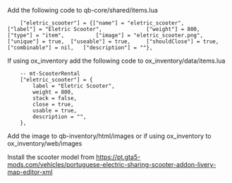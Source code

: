 Add the following code to qb-core/shared/items.lua
```
	["eletric_scooter"] = {["name"] = "eletric_scooter", 					["label"] = "Eletric Scooter", 				["weight"] = 800, 		["type"] = "item", 			["image"] = "eletric_scooter.png", 		["unique"] = true, 	["useable"] = true, 	["shouldClose"] = true,    ["combinable"] = nil,   ["description"] = ""},
```


If using ox_inventory add the following code to ox_inventory/data/items.lua
```
	-- mt-ScooterRental
	["eletric_scooter"] = {
		label = "Eletric Scooter",
		weight = 800,
		stack = false,
		close = true,
		usable = true,
		description = "",
	},
```

Add the image to qb-inventory/html/images or if using ox_inventory to ox_inventory/web/images

Install the scooter model from https://pt.gta5-mods.com/vehicles/portuguese-electric-sharing-scooter-addon-livery-map-editor-xml